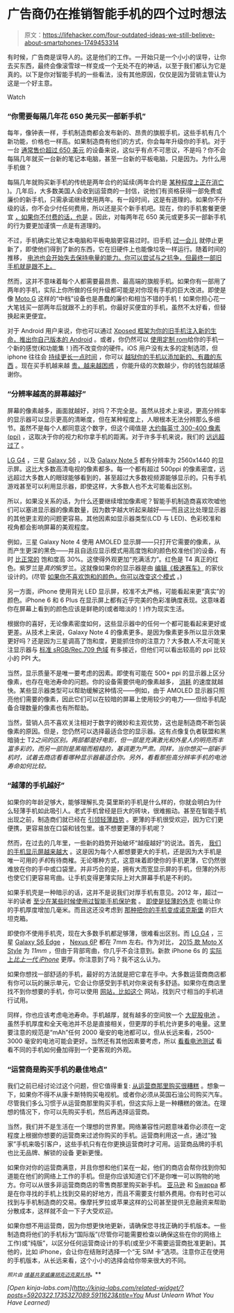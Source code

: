 # 广告商仍在推销智能手机的四个过时想法

> 原文：<https://lifehacker.com/four-outdated-ideas-we-still-believe-about-smartphones-1749453314>

有时候，广告商是误导人的。这是他们的工作。一开始只是一个小小的误导，让你去买东西，最终会像滚雪球一样变成一个无处不在的神话，以至于我们都认为它是真的。以下是你对智能手机的一些看法，没有其他原因，仅仅是因为营销主管认为这是一个好主意。

Watch

### **“你需要每隔几年花 650 美元买一部新手机”**

每年，像钟表一样，手机制造商都会发布新的、昂贵的旗舰手机，这些手机有几个新功能，价格也一样高。如果制造商有他们的方式，你会每年升级你的手机。对于一台 [通常售价超过 650 美元](http://lifehacker.com/no-your-iphone-was-never-only-200-1729849011) 的设备来说，这似乎有点不可思议，不是吗？你不会每隔几年就买一台新的笔记本电脑，甚至一台新的平板电脑，只是因为。为什么用手机做？

每隔几年就购买新手机的传统是两年合约的延续(两年合约是 [某种程度上正在消亡](https://lifehacker.com/every-carriers-confusing-phone-buying-plans-explained-1726343203) )。几年后，大多数美国人会收到运营商的一封信，说他们有资格获得一部免费或廉价的新手机，只需承诺继续使用两年。有一段时间，这是有道理的。如果你不升级的话，你不会少付任何费用，所以还是买个新手机吧。现在，你的手机套餐更便宜 [，如果你不付费的话，也是](http://lifehacker.com/buying-phones-from-carriers-sucks-and-its-time-for-us-1740266139) 。因此，对每两年花 650 美元或更多买一部新手机的行为要更加谨慎一点是有道理的。

不过，手机确实比笔记本电脑和平板电脑更容易过时。旧手机 [过一会儿](http://lifehacker.com/this-chart-shows-how-long-ios-and-nexus-devices-get-upd-1731603254) 就停止更新了，即使他们得到了新的东西，它在旧硬件上也能像垃圾一样运行。随着时间的推移， [电池也会开始失去保持电量的能力。你可以尝试与之抗争，但最终一部旧手机就是跟不上。](http://lifehacker.com/how-often-should-i-charge-my-gadgets-battery-to-prolong-5875162)

然而，这并不意味着每个人都需要最昂贵、最高端的旗舰手机。如果你有一部用了两年的手机，实际上你所做的任何升级都可能是对你现有手机的巨大改进。即使是像 [Moto G](http://www.motorola.com/us/products/moto-g) 这样的“中档”设备也是愚蠢的廉价和相当不错的手机！如果你担心花一大笔钱买一部两年后就跟不上的手机，你最好买便宜的手机，虽然不太好看，但替换起来更便宜。

对于 Android 用户来说，你也可以通过 [Xposed 框架为你的旧手机注入新的生命，推出你自己版本的 Android](https://lifehacker.com/how-to-create-your-own-customized-version-of-android-wi-1440101209) 。或者，你仍然可以 [使用定制 rom](http://lifehacker.com/are-android-roms-still-worthwhile-compared-to-xposed-1514931760)给你的手机一个新的感觉(和功能集！)而不改变你的硬件。iOS 用户没有太多的定制选项，但 iphone 往往会 [持续更长一点时间](http://lifehacker.com/this-chart-shows-how-long-ios-and-nexus-devices-get-upd-1731603254) ，你可以 [越狱你的手机以添加新的、有趣的东西](http://lifehacker.com/how-to-jailbreak-your-iphone-the-always-up-to-date-gui-5771943) 。现在买手机越来越 [贵，越来越困惑](https://lifehacker.com/every-carriers-confusing-phone-buying-plans-explained-1726343203) ，你能升级的次数越少，你的钱包就越感谢你。

### **“分辨率越高的屏幕越好”**

屏幕的像素越多，画面就越好，对吗？不完全是。虽然从技术上来说，更高分辨率的显示器可以显示更高的清晰度，但在某种程度上，人眼根本无法分辨那么多细节。虽然不是每个人都同意这个数字，但这个阈值是 [大约每英寸 300-400 像素(ppi)](http://gizmodo.com/techs-new-most-meaningless-spec-ppi-5960191#_ga=1.122591822.431406394.1415821409) ，这取决于你的视力和你拿手机的距离。对于许多手机来说，我们的 [远远超过了](http://www.gsmarena.com/samsung_galaxy_s6-6849.php) 。

[LG G4](http://www.lg.com/us/mobile-phones/g4) ，三星 [Galaxy S6](http://www.samsung.com/us/explore/galaxy-s-6-features-and-specs/) ，以及 [Galaxy Note 5](http://www.samsung.com/global/galaxy/galaxy-note5/#!/spec) 都有分辨率为 2560x1440 的显示屏。这比大多数高清电视的像素都多。每一个都有超过 500ppi 的像素密度，远远超过大多数人的眼球能够看到的，甚至超过大多数视频源能够显示的。只有手机游戏甚至可以利用显示器，即使这样，大多数人也不太可能看出区别。

所以，如果没关系的话，为什么还要继续增加像素呢？智能手机制造商喜欢吹嘘他们可以塞进显示器的像素数量，因为数字越大听起来越好——而且这比处理显示器的其他更主观的问题更容易。其他因素如显示器类型(LCD 与 LED)、色彩校准和视角都会影响屏幕的美观程度。

例如，三星 Galaxy Note 4 使用 AMOLED 显示屏——只打开它需要的像素，从而产生更深的黑色——并且自适应显示模式用高度饱和的颜色校准他们的设备，有时 [比正常的](http://www.displaymate.com/Galaxy_Note4_ShootOut_1.htm) 饱和度高 30%。这使得外观更加“充满活力”。红色是 T4 真正的红色。紫罗兰是*真的*紫罗兰。这就像如果你的显示器是由 [编辑《极速赛车》](https://youtu.be/NMlsS88Fcec) 的家伙设计的。(尽管 [如果你不喜欢饱和的颜色，你可以改变这个模式](http://www.phonearena.com/news/Samsung-Galaxy-S6-Review-of-the-various-display-modes_id69968) 。)

另一方面，iPhone 使用背光 LED 显示屏，校准不太严格，可能看起来更“真实”的颜色。iPhone 6 和 6 Plus 在显示屏上都有近乎完美的色彩准确度表现。这意味着你在屏幕上看到的颜色应该是鲜艳的(或者暗淡的！)作为现实生活。

根据你的喜好，无论像素密度如何，这些显示器中的任何一个都可能看起来更好或更差。从技术上来说，Galaxy Note 4 的像素更多。是因为像素更多所以显示效果更好吗？还是因为三星调高了饱和度，更能抓住你的注意力？大多数人不太可能关注显示器与 [标准 sRGB/Rec.709 色域](https://en.wikipedia.org/wiki/Rec._709) 有多接近，但他们可以看出较高的 ppi 比较小的 PPI 大。

当然，显示质量不是唯一要考虑的因素。即使有可能在 500+ ppi 的显示器上区分像素，也存在电池寿命的问题。你的设备需要供电的像素越多， [消耗](http://www.anandtech.com/show/7743/the-pixel-density-race-and-its-technical-merits) 的速度就越快。某些显示器类型可以帮助缓解这种情况——例如，由于 AMOLED 显示器只照亮他们需要的像素，因此它们可以在较暗的屏幕上使用较少的电力——但给手机配备合理数量的像素也有所帮助。

当然，营销人员不喜欢关注相对于数字的微妙和主观优势，这也是制造商不断包装像素的原因。但是，您仍然可以选择最适合您的显示器。这有点像复仇者联盟和黑暗骑士 T2*之间的区别。两部都是好电影，但一部是充满激光和外星人的明亮而丰富多彩的，而另一部则是黑暗而粗糙的，基调更为严肃。同样，当你想买一部新手机时，试着去商店看看哪种显示器最适合你。另外，看看那些高分辨率手机的电池寿命如何比较。*

### **“越薄的手机越好”**

如果你的年龄足够大，能够理解扎克·莫里斯的手机是什么样的，你就会明白为什么轻薄手机如此吸引人。老式手机曾经是巨大的砖块，很难搬动。甚至在智能手机出现之前，制造商们就已经在 [引领轻薄趋势](https://www.youtube.com/watch?v=PhWYkxbVqhs) 。更薄的手机很受欢迎，因为它们更便携，更容易放在口袋和钱包里。谁不想要更薄的手机呢？

然而，在过去的几年里，一些新的趋势开始破坏“越瘦越好”的说法。首先， [我们的手机显示屏越来越大](http://www.androidpolice.com/2014/05/29/an-exhaustive-statistical-analysis-of-smartphone-screen-size-over-time-yup-theyre-getting-bigger/) 。这是因为每个人都想要更大的手机，还是因为大手机是唯一可用的*手机*有待商榷。无论哪种方式，这意味着即使你的手机更薄，它仍然很难放在你的手中或口袋里。并非巧合的是，拥有大而宽显示屏的手机，但薄的外形也使它们更容易弯曲。让手机变得更薄实际上对大屏幕手机是不利的。

如果手机壳是一种暗示的话，这并不是说我们对厚手机有意见。2012 年，超过一半的读者 [至少在某些时候使用过智能手机保护套](http://lifehacker.com/do-you-use-a-case-on-your-phone-5891671) 。 [即使是轻薄的外壳](http://www.spigen.com/products/iphone-6-case-neo-hybrid-4-7?variant=1151346013) 也能让你的手机厚度增加几毫米。而且这还没考虑到 [那种把你的手机变成诺克斯堡](http://www.otterbox.com/en-us/iphone-6-6s/defender-series-case/apl2-iph15.html?gclid=Cj0KEQiAqemzBRDh2vGKmMnqoegBEiQAqJPuyF0Xhwxaas5NVQhSi9BU7FClHdggdMa3dOdfuCr1MkYaAhJ_8P8HAQ&gclsrc=aw.ds&scid=OB-NoAm-USCA-TSA-cpc-16146) 的巨大坦克箱。

即使你不使用手机壳，现在大多数手机都足够薄，很难看出区别。而 [LG G4](http://www.gsmarena.com/lg_g4-6901.php) ，三星 [Galaxy S6 Edge](http://www.gsmarena.com/samsung_galaxy_s6_edge-7079.php) ， [Nexus 6P](http://www.gsmarena.com/huawei_nexus_6p-7588.php) 都在 7mm 左右。作为对比， [2015 款 Moto X Style](http://www.gsmarena.com/motorola_moto_x_style-7229.php) 为 *11mm* ，但由于背部弯曲，你几乎不会注意到。新款 iPhone 6s 的 [实际上*比上一代 iPhone*](http://www.imore.com/new-iphone-6s-thicker-heavier-and-stronger-old-iphone) 更厚。你注意到了吗？我不这么认为。

如果你想找一部舒适的手机，最好的方法就是把它拿在手中。大多数运营商商店都有你可以玩的展示单元，它会让你感受到手机对你来说有多舒适。如果你在商店里找不到你想要的手机，你可以使用 [网站，比如这个](http://lifehacker.com/this-interactive-smartphone-chart-picks-the-right-phone-1684635968#_ga=1.97927130.431406394.1415821409) 网站，找到尺寸相当的手机进行试用。

同样，你也应该考虑电池寿命。手机越厚，就有越多的空间放一个 [大屁股电池](http://gizmodo.com/we-need-more-fat-phones-with-killer-battery-life-1651717860) 。虽然手机厚度和全天电池并不总是直接相关，但更厚的手机允许更多的电量。这里要注意的规范是“mAh”任何 2000 毫安的电池都可以，但从长远来看，2500-3000 毫安的电池可能会更好。当然还有其他因素要考虑，所以 [看看电池测试](http://www.expertreviews.co.uk/mobile-phones/1402071/best-battery-life-2015-60-smartphones-tested) 看看不同的手机如何叠加得到一个更客观的外观。

### **“运营商是购买手机的最佳地点”**

我们之前已经讨论过这个问题，但它值得重复: [从运营商那里购买很糟糕](http://lifehacker.com/buying-phones-from-carriers-sucks-and-its-time-for-us-1740266139) 。想象一下，如果你不得不从康卡斯特购买电视机。或者你必须从英国石油公司购买汽车。尽管我们多么习惯于从运营商那里购买手机，但这实际上是一种糟糕的做法。在理想的情况下，你可以先购买手机，然后再选择运营商。

当然，我们并不是生活在一个理想的世界里。网络兼容性问题意味着你必须在一定程度上根据你想要的运营商来过滤你购买的手机。运营商利用这一点，通过“独家”手机来吸引客户，这些手机只有在你更换运营商时才可用。运营商品牌的手机也比无品牌、解锁的设备 更新更慢。

如果你对你的运营商满意，并且你想和他们呆在一起，他们的商店会帮你找到你知道能在他们的网络上工作的手机。但是你应该知道它们不是你唯一可以购物的地方。你可以从很多非运营商商店的零售商那里购买新手机。 [亚马逊](https://www.amazon.com/?asc_campaign=InlineText&asc_refurl=https://lifehacker.com/four-outdated-ideas-we-still-believe-about-smartphones-1749453314&asc_source=&tag=kinjalifehackerlink-20) 和 [Swappa](http://swappa.com) 都是在你寻找的手机上找到交易的好地方，而且不需要支付额外费用。你有时也可以找到与手机制造商的交易。像摩托罗拉或苹果这样的公司甚至提供无息融资来帮助分散成本，这样就不会一下子大受欢迎。

如果你想不用运营商，因为你想更快地更新，请确保您寻找正确的手机版本。一些制造商将他们的手机标为“国际版”(尽管你可能需要检查以确保这些在你的网络上工作)或“纯版”，以区分任何运营商设计的手机(或至少不需要运营商批准更新)。其他的，比如 iPhone，会让你在结账时选择一个“无 SIM 卡”选项。注意你正在使用的手机版本，从长远来看，这个小小的选择会给你带来很大的不同。

<small>*照片由*</small> [<small>*维基共享*</small>](https://en.wikipedia.org/wiki/Samsung_Galaxy_Note_II#/media/File:Samsung_Galaxy_Note_2_subpixels.jpg)<small></small>*[<small>*威廉胡克*</small>](https://www.flickr.com/photos/williamhook/8009500721/in/photolist-qDF1nu-9M2QU4-dcLMar-dcLNQo-dcLM3H-dcLLtD-dcLMjD-dcLPsE-dcLLLv-dcLLSi-dcLPcj-dcLLov-dcLNVL-dcLMw2-dcLMpn-dcLLhz-fbwCMD-xtzgVY-21NYGC-piY7Yk)<small></small>*[<small>*迈克莫扎特*</small>](https://www.flickr.com/photos/jeepersmedia/14692542501/)<small>**。**</small>**

*[Open *kinja-labs.com*](http://kinja-labs.com/related-widget/?posts=5920322,1735327089,5911623&title=You Must Unlearn What You Have Learned)*